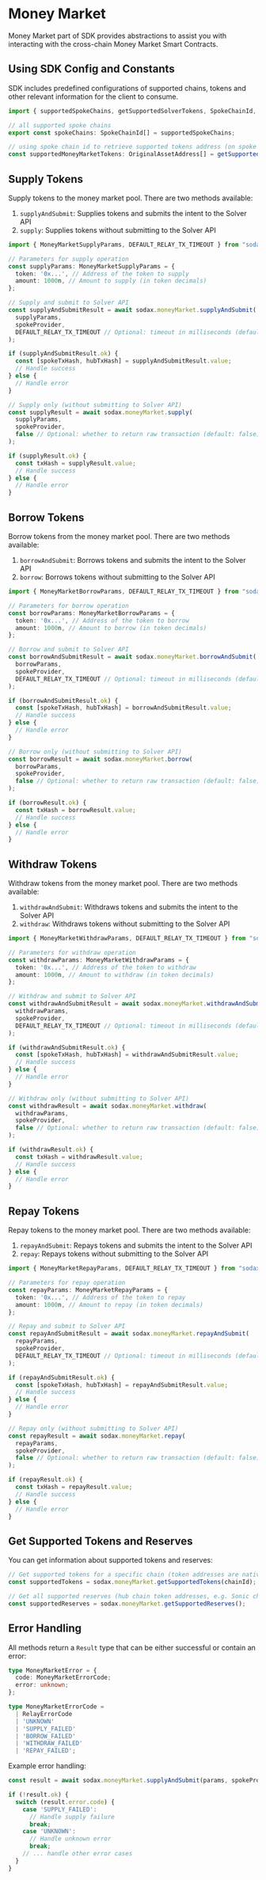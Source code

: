 # Money Market

Money Market part of SDK provides abstractions to assist you with interacting with the cross-chain Money Market Smart Contracts.

## Using SDK Config and Constants

SDK includes predefined configurations of supported chains, tokens and other relevant information for the client to consume.

```typescript
import { supportedSpokeChains, getSupportedSolverTokens, SpokeChainId, Token } from "sodax/sdk"

// all supported spoke chains
export const spokeChains: SpokeChainId[] = supportedSpokeChains;

// using spoke chain id to retrieve supported tokens address (on spoke chain = original address) for money market
const supportedMoneyMarketTokens: OriginalAssetAddress[] = getSupportedMoneyMarketTokens(spokeChainId)
```

## Supply Tokens

Supply tokens to the money market pool. There are two methods available:

1. `supplyAndSubmit`: Supplies tokens and submits the intent to the Solver API
2. `supply`: Supplies tokens without submitting to the Solver API

```typescript
import { MoneyMarketSupplyParams, DEFAULT_RELAY_TX_TIMEOUT } from "sodax/sdk";

// Parameters for supply operation
const supplyParams: MoneyMarketSupplyParams = {
  token: '0x...', // Address of the token to supply
  amount: 1000n, // Amount to supply (in token decimals)
};

// Supply and submit to Solver API
const supplyAndSubmitResult = await sodax.moneyMarket.supplyAndSubmit(
  supplyParams,
  spokeProvider,
  DEFAULT_RELAY_TX_TIMEOUT // Optional: timeout in milliseconds (default: 1 minute)
);

if (supplyAndSubmitResult.ok) {
  const [spokeTxHash, hubTxHash] = supplyAndSubmitResult.value;
  // Handle success
} else {
  // Handle error
}

// Supply only (without submitting to Solver API)
const supplyResult = await sodax.moneyMarket.supply(
  supplyParams,
  spokeProvider,
  false // Optional: whether to return raw transaction (default: false)
);

if (supplyResult.ok) {
  const txHash = supplyResult.value;
  // Handle success
} else {
  // Handle error
}
```

## Borrow Tokens

Borrow tokens from the money market pool. There are two methods available:

1. `borrowAndSubmit`: Borrows tokens and submits the intent to the Solver API
2. `borrow`: Borrows tokens without submitting to the Solver API

```typescript
import { MoneyMarketBorrowParams, DEFAULT_RELAY_TX_TIMEOUT } from "sodax/sdk";

// Parameters for borrow operation
const borrowParams: MoneyMarketBorrowParams = {
  token: '0x...', // Address of the token to borrow
  amount: 1000n, // Amount to borrow (in token decimals)
};

// Borrow and submit to Solver API
const borrowAndSubmitResult = await sodax.moneyMarket.borrowAndSubmit(
  borrowParams,
  spokeProvider,
  DEFAULT_RELAY_TX_TIMEOUT // Optional: timeout in milliseconds (default: 1 minute)
);

if (borrowAndSubmitResult.ok) {
  const [spokeTxHash, hubTxHash] = borrowAndSubmitResult.value;
  // Handle success
} else {
  // Handle error
}

// Borrow only (without submitting to Solver API)
const borrowResult = await sodax.moneyMarket.borrow(
  borrowParams,
  spokeProvider,
  false // Optional: whether to return raw transaction (default: false)
);

if (borrowResult.ok) {
  const txHash = borrowResult.value;
  // Handle success
} else {
  // Handle error
}
```

## Withdraw Tokens

Withdraw tokens from the money market pool. There are two methods available:

1. `withdrawAndSubmit`: Withdraws tokens and submits the intent to the Solver API
2. `withdraw`: Withdraws tokens without submitting to the Solver API

```typescript
import { MoneyMarketWithdrawParams, DEFAULT_RELAY_TX_TIMEOUT } from "sodax/sdk";

// Parameters for withdraw operation
const withdrawParams: MoneyMarketWithdrawParams = {
  token: '0x...', // Address of the token to withdraw
  amount: 1000n, // Amount to withdraw (in token decimals)
};

// Withdraw and submit to Solver API
const withdrawAndSubmitResult = await sodax.moneyMarket.withdrawAndSubmit(
  withdrawParams,
  spokeProvider,
  DEFAULT_RELAY_TX_TIMEOUT // Optional: timeout in milliseconds (default: 1 minute)
);

if (withdrawAndSubmitResult.ok) {
  const [spokeTxHash, hubTxHash] = withdrawAndSubmitResult.value;
  // Handle success
} else {
  // Handle error
}

// Withdraw only (without submitting to Solver API)
const withdrawResult = await sodax.moneyMarket.withdraw(
  withdrawParams,
  spokeProvider,
  false // Optional: whether to return raw transaction (default: false)
);

if (withdrawResult.ok) {
  const txHash = withdrawResult.value;
  // Handle success
} else {
  // Handle error
}
```

## Repay Tokens

Repay tokens to the money market pool. There are two methods available:

1. `repayAndSubmit`: Repays tokens and submits the intent to the Solver API
2. `repay`: Repays tokens without submitting to the Solver API

```typescript
import { MoneyMarketRepayParams, DEFAULT_RELAY_TX_TIMEOUT } from "sodax/sdk";

// Parameters for repay operation
const repayParams: MoneyMarketRepayParams = {
  token: '0x...', // Address of the token to repay
  amount: 1000n, // Amount to repay (in token decimals)
};

// Repay and submit to Solver API
const repayAndSubmitResult = await sodax.moneyMarket.repayAndSubmit(
  repayParams,
  spokeProvider,
  DEFAULT_RELAY_TX_TIMEOUT // Optional: timeout in milliseconds (default: 1 minute)
);

if (repayAndSubmitResult.ok) {
  const [spokeTxHash, hubTxHash] = repayAndSubmitResult.value;
  // Handle success
} else {
  // Handle error
}

// Repay only (without submitting to Solver API)
const repayResult = await sodax.moneyMarket.repay(
  repayParams,
  spokeProvider,
  false // Optional: whether to return raw transaction (default: false)
);

if (repayResult.ok) {
  const txHash = repayResult.value;
  // Handle success
} else {
  // Handle error
}
```

## Get Supported Tokens and Reserves

You can get information about supported tokens and reserves:

```typescript
// Get supported tokens for a specific chain (token addresses are native to the chain id)
const supportedTokens = sodax.moneyMarket.getSupportedTokens(chainId);

// Get all supported reserves (hub chain token addresses, e.g. Sonic chain)
const supportedReserves = sodax.moneyMarket.getSupportedReserves();
```

## Error Handling

All methods return a `Result` type that can be either successful or contain an error:

```typescript
type MoneyMarketError = {
  code: MoneyMarketErrorCode;
  error: unknown;
};

type MoneyMarketErrorCode =
  | RelayErrorCode
  | 'UNKNOWN'
  | 'SUPPLY_FAILED'
  | 'BORROW_FAILED'
  | 'WITHDRAW_FAILED'
  | 'REPAY_FAILED';
```

Example error handling:

```typescript
const result = await sodax.moneyMarket.supplyAndSubmit(params, spokeProvider);

if (!result.ok) {
  switch (result.error.code) {
    case 'SUPPLY_FAILED':
      // Handle supply failure
      break;
    case 'UNKNOWN':
      // Handle unknown error
      break;
    // ... handle other error cases
  }
}
```
